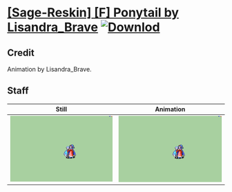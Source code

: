 # [\[Sage-Reskin\] \[F\] Ponytail by Lisandra_Brave](./) [![Downlod](https://img.shields.io/badge/Download--red?style=social&logo=github)](https://minhaskamal.github.io/DownGit/#/home?url=https://github.com/Klokinator/FE-Repo/tree/main/Battle%20Animations%2FMagi%20-%20Nature-Type%2F%5BSage-Reskin%5D%20%5BF%5D%20Ponytail%20by%20Lisandra_Brave%2F7.%20Staff)

## Credit

Animation by Lisandra_Brave.

## Staff

| Still | Animation |
| :---: | :-------: |
| ![Staff still](./Staff_000.png) | ![Staff animation](./Staff.gif) |
